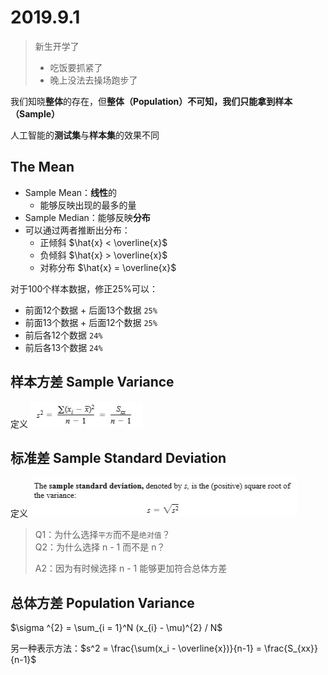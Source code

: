 # 2019.9.1

> 新生开学了
>
> - 吃饭要抓紧了
> - 晚上没法去操场跑步了

我们知晓**整体**的存在，但**整体（Population）**不可知，我们只能拿到**样本（Sample）**

人工智能的**测试集**与**样本集**的效果不同

## The Mean

[//]: # (算是上节课的复习)

- Sample Mean：**线性**的
  - 能够反映出现的最多的量
- Sample Median：能够反映**分布**
- 可以通过两者推断出分布：
  - 正倾斜 $\hat{x} < \overline{x}$
  - 负倾斜 $\hat{x} > \overline{x}$
  - 对称分布 $\hat{x} = \overline{x}$

[//]: # (为什么不用三等分？因为对半分好分)
[//]: # (为什么考虑异常点？数据源于实际，采集数据的时候会出现问题)

对于100个样本数据，修正25%可以：

- 前面12个数据 + 后面13个数据 `25%`
- 前面13个数据 + 后面12个数据 `25%`
- 前后各12个数据 `24%`
- 前后各13个数据 `24%`

## 样本方差 Sample Variance

定义 ![样本方差](../../images/概统/2019.9.2/样本方差.jpg)

## 标准差 Sample Standard Deviation

定义 ![样本标准差](../../images/概统/2019.9.2/样本标准差.jpg)

> Q1：为什么选择`平方`而不是`绝对值`？  
> Q2：为什么选择 n - 1 而不是 n？
>
> A2：因为有时候选择 n - 1 能够更加符合总体方差

## 总体方差 Population Variance

$\sigma ^{2} = \sum_{i = 1}^N (x_{i} - \mu)^{2} / N$

另一种表示方法：$s^2 = \frac{\sum(x_i - \overline{x})}{n-1} = \frac{S_{xx}}{n-1}$
